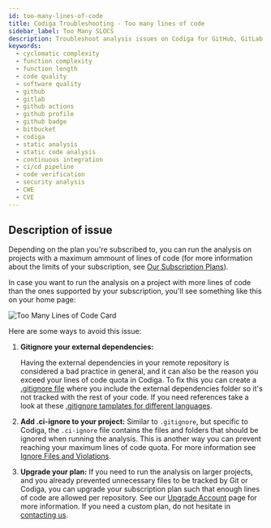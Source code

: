 ```yaml
---
id: too-many-lines-of-code
title: Codiga Troubleshooting - Too many lines of code
sidebar_label: Too Many SLOCS
description: Troubleshoot analysis issues on Codiga for GitHub, GitLab and Bitbucket and spot any security or vulnerability issue. Support for 12+ languages, start for free today.
keywords:
  - cyclomatic complexity
  - function complexity
  - function length
  - code quality
  - software quality
  - github
  - gitlab
  - github actions
  - github profile
  - github badge
  - bitbucket
  - codiga
  - static analysis
  - static code analysis
  - continuous integration
  - ci/cd pipeline
  - code verification
  - security analysis
  - CWE
  - CVE
---
```


## Description of issue

Depending on the plan you're subscribed to, you can run the analysis on projects with a maximum ammount of lines of code (for more information about the limits of your subscription, see [Our Subscription Plans](https://www.codiga.io/pricing)).

In case you want to run the analysis on a project with more lines of code than the ones supported by your subscription, you'll see something like this on your home page:

![Too Many Lines of Code Card](/img/troubleshooting/too-many-lines-of-code-card.jpg)

Here are some ways to avoid this issue:

1. **Gitignore your external dependencies:**

   Having the external dependencies in your remote repository is considered a bad practice in general, and it can also be the reason you exceed your lines of code quota in Codiga. To fix this you can create a [.gitignore file](https://git-scm.com/docs/gitignore) where you include the external dependencies folder so it's not tracked with the rest of your code.
   If you need references take a look at these [.gitignore tamplates for different languages](https://github.com/github/gitignore).

2. **Add .ci-ignore to your project:**
   Similar to `.gitignore`, but specific to Codiga, the `.ci-ignore` file contains the files and folders that should be ignored when running the analysis. This is another way you can prevent reaching your maximum lines of code quota. For more information see [Ignore Files and Violations](https://doc.codiga.io/docs/ignore-files/).

3. **Upgrade your plan:**
   If you need to run the analysis on larger projects, and you already prevented unnecessary files to be tracked by Git or Codiga, you can upgrade your subscription plan such that enough lines of code are allowed per repository. See our [Upgrade Account](https://app.codiga.io/account/upgrade) page for more information. If you need a custom plan, do not hesitate in [contacting us](https://codiga.io/contact-us/).
